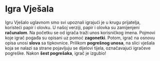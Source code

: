 # Igra Vješala
Igru Vješalo uglavnom smo svi upoznali igrajući je u krugu prijatelja, koristeći papir i olovku. U našoj verziji, papir i olovka su zamijenjeni **računalom**. Na početku se od igrača traži unos korisničkog imena. Pojmovi koje igrač pogađa su opisani uz pomoć **zagonetki**. Potom, igrač na osnovu opisa unosi **slova** sa tipkovnice. Prilikom **pogrešnog unosa**, na slici vješala koja se nalazi sa strane pojavljuju se dijelovi tijela, označavajući igračeve pogreške. Nakon **šest pogrešaka**, igrač je izgubio!

